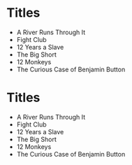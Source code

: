 # Titles

* A River Runs Through It
* Fight Club
* 12 Years a Slave
* The Big Short
* 12 Monkeys
* The Curious Case of Benjamin Button
# Titles

* A River Runs Through It
* Fight Club
* 12 Years a Slave
* The Big Short
* 12 Monkeys
* The Curious Case of Benjamin Button
